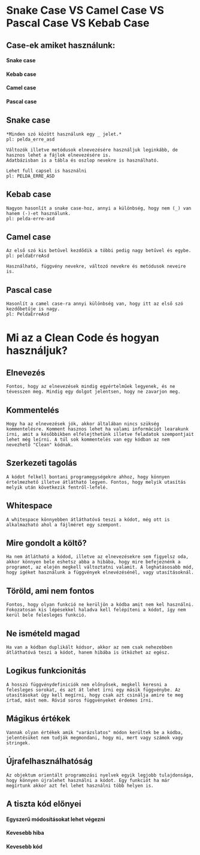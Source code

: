 # Snake Case VS Camel Case VS Pascal Case VS Kebab Case

## Case-ek amiket használunk:
#### Snake case
#### Kebab case
#### Camel case
#### Pascal case

## Snake case

    *Minden szó között használunk egy _ jelet.*
    pl: pelda_erre_asd

    Változók illetve metódusok elnevezésére használjuk leginkább, de hasznos lehet a fájlok elnevezésére is.
    Adatbázisban is a tábla és oszlop nevekre is használható.

    Lehet full capsel is használni
    pl: PELDA_ERRE_ASD

## Kebab case
    Nagyon hasonlít a snake case-hoz, annyi a különbség, hogy nem (_) van hanem (-)-et használunk.
    pl: pelda-erre-asd


## Camel case

    Az első szó kis betűvel kezdődik a többi pedig nagy betűvel és egybe.
    pl: peldaErreAsd

    Használható, függvény nevekre, változó nevekre és metódusok neveire is.

## Pascal case

    Hasonlít a camel case-ra annyi különbség van, hogy itt az első szó kezdőbetűje is nagy.
    pl: PeldaErreAsd




# Mi az a Clean Code és hogyan használjuk?

## Elnevezés

    Fontos, hogy az elnevezések mindig egyértelműek legyenek, és ne tévesszen meg. Mindig egy dolgot jelentsen, hogy ne zavarjon meg.

## Kommentelés
     
    Hogy ha az elnevezések jók, akkor általában nincs szükség kommentelésre. Komment hasznos lehet ha valami információt learakunk írni, amit a későbbikben elfelejthetünk illetve feladatok szempontjait lehet még leírni. A túl sok kommentelés van egy kódban az nem nevezhető "Clean" kódnak.

## Szerkezeti tagolás

    A kódot felkell bontani programegységekre ahhoz, hogy könnyen értelmezhető illetve átlátható legyen. Fontos, hogy melyik utasítás melyik után következik fentről-lefelé.

## Whitespace

    A whitespace könnyebben átláthatóvá teszi a kódot, még ott is alkalmazható ahol a fájlméret egy szempont.

## Mire gondolt a költő?

    Ha nem átlátható a kódod, illetve az elnevezésekre sem figyelsz oda, akkor könnyen bele eshetsz abba a hibába, hogy mire befejeznénk a programot, az elején megkell változtatni valamit. A leghatásosabb mód, hogy igéket használunk a függvények elnevézésénél, vagy utasításoknál.

## Töröld, ami nem fontos

    Fontos, hogy olyan funkció ne kerüljön a kódba amit nem kel használni. Fokozatosan kis lépésekkel haladva kell felépíteni a kódot, így nem kerül bele felesleges funkció.

## Ne ismételd magad

    Ha van a kódban duplikált kódsor, akkor az nem csak nehezebben átláthatóvá teszi a kódot, hanem hibába is ütközhet az egész.

## Logikus funkcionitás

    A hosszú függvénydefiniciók nem előnyősek, megkell keresni a felesleges sorokat, és azt át lehet írni egy másik függvénybe. Az utasításokat úgy kell megírni, hogy csak azt csinálja amire te meg írtad, mást nem. Rövid soros függvényeket érdemes írni.

## Mágikus értékek

    Vannak olyan értékek amik "varázslatos" módon kerültek be a kódba, jelentésüket nem tudják megmondani, hogy mi, mert vagy számok vagy stringek.

## Újrafelhasználhatóság

    Az objektum orientált programozási nyelvek egyik legjobb tulajdonsága, hogy könnyen újralehet használni a kódot. Egy funkciót ha már megírtunk akkor azt fel lehet használni több helyen is.


## A tiszta kód előnyei

#### Egyszerű módosításokat lehet végezni
#### Kevesebb hiba
#### Kevesebb kód



